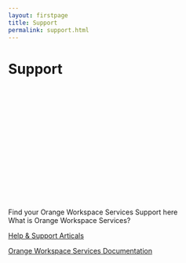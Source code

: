 ```yaml
---
layout: firstpage
title: Support
permalink: support.html
---
```

<style type="text/css">
    .bgimg {
        background-image: url('../images/support-bg.jpg');
        background-position:center bottom 20%;
	    background-size: 100%;
	    background-repeat: no-repeat
    }
    .jumbotron-height {
        height: 300px;
    }
</style>

<div class="jumbotron jumbotron-height bgimg">
    <div class="container">
        <h1>Support</h1>
        <p></p>
        <p></p>
    </div>
</div>

<div class="container">
    <div class="row-nopadding">
        <div class="col-sm-12">
            <h7 class="text-center header-light regular-pad">Find your Orange Workspace Services Support here</h7>
        </div>
    </div>
</div>

<div class="container">
    <div class="row-nopadding">
        <div class="col-md-6">
            <h7 class="header-light regular-pad">What is Orange Workspace Services?</h7>
                        <p><a class="btn btn-jumbotron btn-lg" href="{{ "https://docs.orangeworkspaceservices.com" | relative_url }}" role="button">Help & Support Articals</a></p>
        </div>
        <div class="col-md-6">
        <p><a class="btn btn-jumbotron btn-lg" href="{{ "https://docs.orangeworkspaceservices.com" | relative_url }}" role="button">Orange Workspace Services Documentation</a></p>
        </div>
    </div>
</div>
